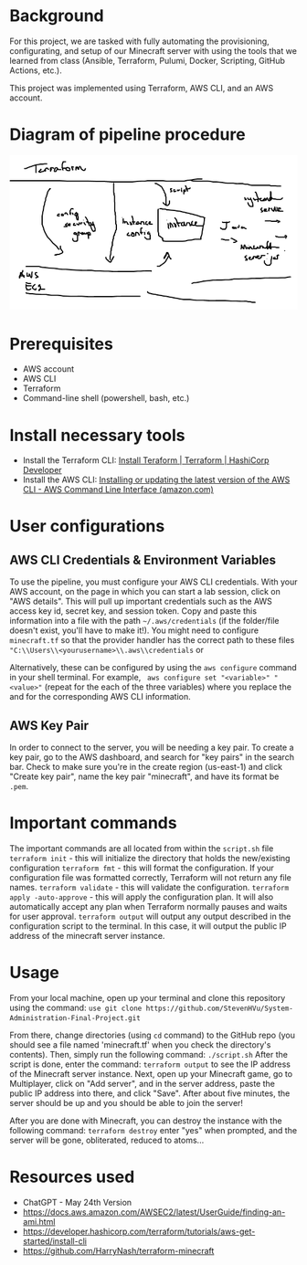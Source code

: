 # Background
For this project, we are tasked with fully automating the provisioning, configurating, and setup of our Minecraft server with using the tools that we learned from class (Ansible, Terraform, Pulumi, Docker, Scripting, GitHub Actions, etc.).

This project was implemented using Terraform, AWS CLI, and an AWS account.
# Diagram of pipeline procedure
![Best diagram ever](diagram.png)

# Prerequisites
- AWS account
- AWS CLI
- Terraform
- Command-line shell (powershell, bash, etc.)

# Install necessary tools
- Install the Terraform CLI: [Install Teraform | Terraform | HashiCorp Developer](https://developer.hashicorp.com/terraform/tutorials/aws-get-started/install-cli)
- Install the AWS CLI: [Installing or updating the latest version of the AWS CLI - AWS Command Line Interface (amazon.com)](https://docs.aws.amazon.com/cli/latest/userguide/getting-started-install.html)

# User configurations
## AWS CLI Credentials & Environment Variables
To use the pipeline, you must configure your AWS CLI credentials. With your AWS account, on the page in which you can start a lab session, click on "AWS details". This will pull up important credentials such as the AWS access key id, secret key, and session token. Copy and paste this information into a file with the path `~/.aws/credentials` (if the folder/file doesn't exist, you'll have to make it!). You might need to configure `minecraft.tf` so that the provider handler has the correct path to these files ```"C:\\Users\\<yourusername>\\.aws\\credentials``` or 

Alternatively, these can be configured by using the `aws configure` command in your shell terminal. For example,
``` aws configure set "<variable>" "<value>"``` (repeat for the each of the three variables)
where you replace the <value> and <variable> for the corresponding AWS CLI information.
  
## AWS Key Pair
In order to connect to the server, you will be needing a key pair. To create a key pair, go to the AWS dashboard, and search for "key pairs" in the search bar. Check to make sure you're in the create region (us-east-1) and click "Create key pair", name the key pair "minecraft", and have its format be `.pem`. 

# Important commands
The important commands are all located from within the `script.sh` file
```terraform init``` - this will initialize the directory that holds the new/existing configuration
```terraform fmt``` - this will format the configuration. If your configuration file was formatted correctly, Terraform will not return any file names.
```terraform validate``` - this will validate the configuration.
```terraform apply -auto-approve``` - this will apply the configuration plan. It will also automatically accept any plan when Terraform normally pauses and waits for user approval.
```terraform output``` will output any output described in the configuration script to the terminal. In this case, it will output the public IP address of the minecraft server instance.

# Usage
From your local machine, open up your terminal and clone this repository using the command:
```use git clone https://github.com/StevenHVu/System-Administration-Final-Project.git```
  
From there, change directories (using `cd` command) to the GitHub repo (you should see a file named 'minecraft.tf' when you check the directory's contents). Then, simply run the following command:
```./script.sh```
After the script is done, enter the command: ```terraform output``` to see the IP address of the Minecraft server instance. Next, open up your Minecraft game, go to Multiplayer, click on "Add server", and in the server address, paste the public IP address into there, and click "Save". After about five minutes, the server should be up and you should be able to join the server!
  
After you are done with Minecraft, you can destroy the instance with the following command:
```terraform destroy```
enter "yes" when prompted, and the server will be gone, obliterated, reduced to atoms...
  
# Resources used
- ChatGPT - May 24th Version
- https://docs.aws.amazon.com/AWSEC2/latest/UserGuide/finding-an-ami.html
- https://developer.hashicorp.com/terraform/tutorials/aws-get-started/install-cli
- https://github.com/HarryNash/terraform-minecraft
